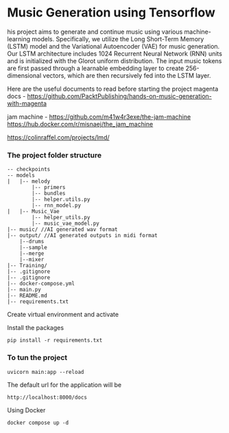 # Music Generation using Tensorflow
his project aims to generate and continue music using various machine-learning models. Specifically, we utilize the Long Short-Term Memory (LSTM) model and the Variational Autoencoder (VAE) for music generation. Our LSTM architecture includes 1024 Recurrent Neural Network (RNN) units and is initialized with the Glorot uniform distribution. The input music tokens are first passed through a learnable embedding layer to create 256-dimensional vectors, which are then recursively fed into the LSTM layer.

Here are the useful documents to read before starting the project
magenta docs - https://github.com/PacktPublishing/hands-on-music-generation-with-magenta

jam machine - https://github.com/m41w4r3exe/the-jam-machine
https://hub.docker.com/r/misnaej/the_jam_machine

https://colinraffel.com/projects/lmd/

### The project folder structure 
```
-- checkpoints
-- models
|   |-- melody
        |-- primers
        |-- bundles
        |-- helper.utils.py
        |-- rnn_model.py
|   |-- Music_Vae
        |-- helper_utils.py
        |-- music_vae_model.py
|-- music/ //AI generated wav format
|-- output/ //AI generated outputs in midi format
    |--drums 
    |--sample
    |--merge
    |--mixer
|-- Training/
|-- .gitignore
|-- .gitignore
|-- docker-compose.yml
|-- main.py
|-- README.md
|-- requirements.txt
```
Create virtual environment and activate 

Install the packages
```
pip install -r requirements.txt
```
### To tun the project 
```
uvicorn main:app --reload
```

The default url for the application will be 
```
http://localhost:8000/docs
```
Using Docker
```
docker compose up -d        
```
